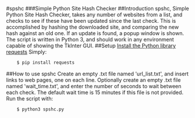 ﻿#spshc
###Simple Python Site Hash Checker
##Introduction
spshc, Simple Python Site Hash Checker, takes any number of websites from a list, and checks to see if these have been updated since the last check. This is accomplished by hashing the downloaded site, and comparing the new hash against an old one. If an update is found, a popup window is shown.
The script is written in Python 3, and should work in any environment capable of showing the TkInter GUI.
##Setup
[Install the Python library requests](https://github.com/kennethreitz/requests)
Simply:
``` bash
    $ pip install requests
``` 
##How to use spshc
Create an empty .txt file named 'url_list.txt', and insert links to web pages, one on each line.
Optionally create an empty .txt file named 'wait_time.txt', and enter the number of seconds to wait between each check. The default wait time is 15 minutes if this file is not provided.
Run the script with:
``` bash
    $ python3 spshc.py
```
 